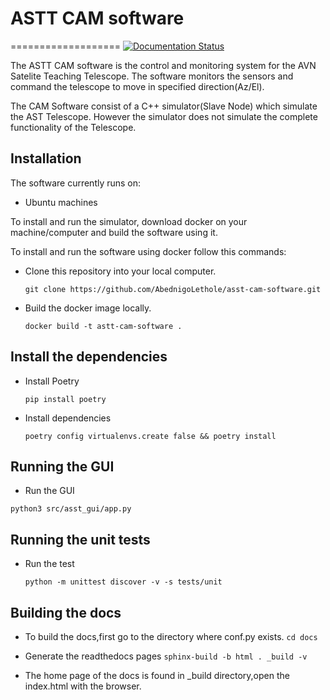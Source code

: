 # ASTT CAM software
===================
[![Documentation Status](https://readthedocs.org/projects/https://readthedocs.org/projects/asst-cam-software/badge/?version=latest)](https://readthedocs.org/projects/asst-cam-software/en/latest/?badge=latest)

The ASTT CAM software is the control and monitoring system for the AVN Satelite Teaching Telescope. The software monitors the sensors and command the telescope to move in specified direction(Az/El).

The CAM Software consist of a C++ simulator(Slave Node) which simulate the AST Telescope. However the simulator does not simulate the complete functionality of the Telescope.

## **Installation**  
The software currently runs on:   
* Ubuntu machines

 To install and run the simulator, download docker on your machine/computer and build the software using it.

To install and run the software using docker follow this commands:

* Clone this repository into your local computer.

    ```git clone https://github.com/AbednigoLethole/asst-cam-software.git```

* Build the docker image locally.

    ```docker build -t astt-cam-software . ```

## **Install the dependencies**

* Install Poetry

    ``` pip install poetry ```

* Install dependencies

    ``` poetry config virtualenvs.create false && poetry install ```

## **Running the GUI**

* Run the GUI

``` python3 src/asst_gui/app.py ```


## **Running the unit tests**

* Run the test

    ``` python -m unittest discover -v -s tests/unit ```

## **Building the docs**

* To build the docs,first go to the directory where conf.py exists.
    ```cd docs ```

* Generate the readthedocs pages
    ```sphinx-build -b html . _build -v ```

* The home page of the docs is found in _build directory,open the index.html with the browser.